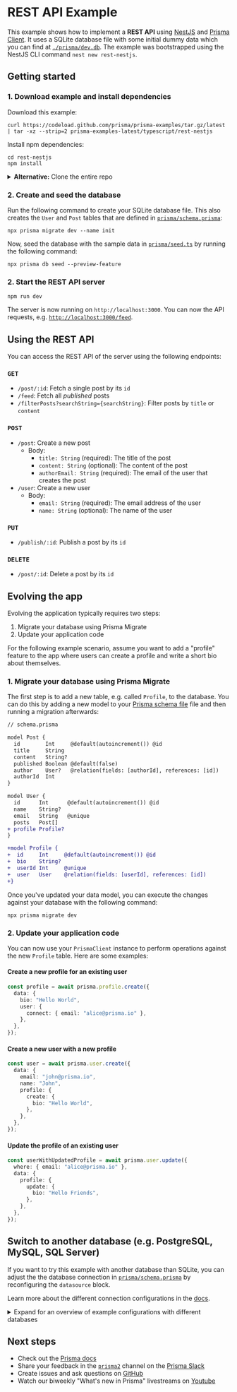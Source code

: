 # REST API Example

This example shows how to implement a **REST API** using [NestJS](https://docs.nestjs.com/) and [Prisma Client](https://www.prisma.io/docs/concepts/components/prisma-client). It uses a SQLite database file with some initial dummy data which you can find at [`./prisma/dev.db`](./prisma/dev.db). The example was bootstrapped using the NestJS CLI command `nest new rest-nestjs`.

## Getting started

### 1. Download example and install dependencies

Download this example:

```
curl https://codeload.github.com/prisma/prisma-examples/tar.gz/latest | tar -xz --strip=2 prisma-examples-latest/typescript/rest-nestjs
```

Install npm dependencies:

```
cd rest-nestjs
npm install
```

<details><summary><strong>Alternative:</strong> Clone the entire repo</summary>

Clone this repository:

```
git clone git@github.com:prisma/prisma-examples.git --depth=1
```

Install npm dependencies:

```
cd prisma-examples/typescript/rest-nestjs
npm install
```

</details>

### 2. Create and seed the database

Run the following command to create your SQLite database file. This also creates the `User` and `Post` tables that are defined in [`prisma/schema.prisma`](./prisma/schema.prisma):

```
npx prisma migrate dev --name init
```

Now, seed the database with the sample data in [`prisma/seed.ts`](./prisma/seed.ts) by running the following command:

```
npx prisma db seed --preview-feature
```


### 2. Start the REST API server

```
npm run dev
```

The server is now running on `http://localhost:3000`. You can now the API requests, e.g. [`http://localhost:3000/feed`](http://localhost:3000/feed).

## Using the REST API

You can access the REST API of the server using the following endpoints:

### `GET`

- `/post/:id`: Fetch a single post by its `id`
- `/feed`: Fetch all _published_ posts
- `/filterPosts?searchString={searchString}`: Filter posts by `title` or `content`

### `POST`

- `/post`: Create a new post
  - Body:
    - `title: String` (required): The title of the post
    - `content: String` (optional): The content of the post
    - `authorEmail: String` (required): The email of the user that creates the post
- `/user`: Create a new user
  - Body:
    - `email: String` (required): The email address of the user
    - `name: String` (optional): The name of the user

### `PUT`

- `/publish/:id`: Publish a post by its `id`

### `DELETE`

- `/post/:id`: Delete a post by its `id`


## Evolving the app

Evolving the application typically requires two steps:

1. Migrate your database using Prisma Migrate
1. Update your application code

For the following example scenario, assume you want to add a "profile" feature to the app where users can create a profile and write a short bio about themselves.

### 1. Migrate your database using Prisma Migrate

The first step is to add a new table, e.g. called `Profile`, to the database. You can do this by adding a new model to your [Prisma schema file](./prisma/schema.prisma) file and then running a migration afterwards:

```diff
// schema.prisma

model Post {
  id        Int     @default(autoincrement()) @id
  title     String
  content   String?
  published Boolean @default(false)
  author    User?   @relation(fields: [authorId], references: [id])
  authorId  Int
}

model User {
  id      Int      @default(autoincrement()) @id 
  name    String? 
  email   String   @unique
  posts   Post[]
+ profile Profile?
}

+model Profile {
+  id     Int     @default(autoincrement()) @id
+  bio    String?
+  userId Int     @unique
+  user   User    @relation(fields: [userId], references: [id])
+}
```

Once you've updated your data model, you can execute the changes against your database with the following command:

```
npx prisma migrate dev
```

### 2. Update your application code

You can now use your `PrismaClient` instance to perform operations against the new `Profile` table. Here are some examples:

#### Create a new profile for an existing user

```ts
const profile = await prisma.profile.create({
  data: {
    bio: "Hello World",
    user: {
      connect: { email: "alice@prisma.io" },
    },
  },
});
```

#### Create a new user with a new profile

```ts
const user = await prisma.user.create({
  data: {
    email: "john@prisma.io",
    name: "John",
    profile: {
      create: {
        bio: "Hello World",
      },
    },
  },
});
```

#### Update the profile of an existing user

```ts
const userWithUpdatedProfile = await prisma.user.update({
  where: { email: "alice@prisma.io" },
  data: {
    profile: {
      update: {
        bio: "Hello Friends",
      },
    },
  },
});
```


## Switch to another database (e.g. PostgreSQL, MySQL, SQL Server)

If you want to try this example with another database than SQLite, you can adjust the the database connection in [`prisma/schema.prisma`](./prisma/schema.prisma) by reconfiguring the `datasource` block. 

Learn more about the different connection configurations in the [docs](https://www.prisma.io/docs/reference/database-reference/connection-urls).

<details><summary>Expand for an overview of example configurations with different databases</summary>

### PostgreSQL

For PostgreSQL, the connection URL has the following structure:

```prisma
datasource db {
  provider = "postgresql"
  url      = "postgresql://USER:PASSWORD@HOST:PORT/DATABASE?schema=SCHEMA"
}
```

Here is an example connection string with a local PostgreSQL database:

```prisma
datasource db {
  provider = "postgresql"
  url      = "postgresql://janedoe:mypassword@localhost:5432/notesapi?schema=public"
}
```

### MySQL

For MySQL, the connection URL has the following structure:

```prisma
datasource db {
  provider = "mysql"
  url      = "mysql://USER:PASSWORD@HOST:PORT/DATABASE"
}
```

Here is an example connection string with a local MySQL database:

```prisma
datasource db {
  provider = "mysql"
  url      = "mysql://janedoe:mypassword@localhost:3306/notesapi"
}
```

### Microsoft SQL Server (Preview)

Here is an example connection string with a local Microsoft SQL Server database:

```prisma
datasource db {
  provider = "sqlserver"
  url      = "sqlserver://localhost:1433;initial catalog=sample;user=sa;password=mypassword;"
}
```

Because SQL Server is currently in [Preview](https://www.prisma.io/docs/about/releases#preview), you need to specify the `previewFeatures` on your `generator` block:

```prisma
generator client {
  provider        = "prisma-client-js"
  previewFeatures = ["microsoftSqlServer"]
}
```

</details>

## Next steps

- Check out the [Prisma docs](https://www.prisma.io/docs)
- Share your feedback in the [`prisma2`](https://prisma.slack.com/messages/CKQTGR6T0/) channel on the [Prisma Slack](https://slack.prisma.io/)
- Create issues and ask questions on [GitHub](https://github.com/prisma/prisma/)
- Watch our biweekly "What's new in Prisma" livestreams on [Youtube](https://www.youtube.com/channel/UCptAHlN1gdwD89tFM3ENb6w)
